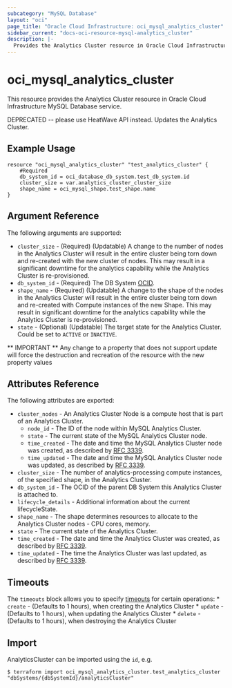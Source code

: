 ```yaml
---
subcategory: "MySQL Database"
layout: "oci"
page_title: "Oracle Cloud Infrastructure: oci_mysql_analytics_cluster"
sidebar_current: "docs-oci-resource-mysql-analytics_cluster"
description: |-
  Provides the Analytics Cluster resource in Oracle Cloud Infrastructure MySQL Database service
---
```


# oci_mysql_analytics_cluster
This resource provides the Analytics Cluster resource in Oracle Cloud Infrastructure MySQL Database service.

DEPRECATED -- please use HeatWave API instead.
Updates the Analytics Cluster.


## Example Usage

```hcl
resource "oci_mysql_analytics_cluster" "test_analytics_cluster" {
	#Required
	db_system_id = oci_database_db_system.test_db_system.id
	cluster_size = var.analytics_cluster_cluster_size
	shape_name = oci_mysql_shape.test_shape.name
}
```

## Argument Reference

The following arguments are supported:

* `cluster_size` - (Required) (Updatable) A change to the number of nodes in the Analytics Cluster will result in the entire cluster being torn down and re-created with the new cluster of nodes. This may result in a significant downtime for the analytics capability while the Analytics Cluster is re-provisioned. 
* `db_system_id` - (Required) The DB System [OCID](https://docs.cloud.oracle.com/iaas/Content/General/Concepts/identifiers.htm).
* `shape_name` - (Required) (Updatable) A change to the shape of the nodes in the Analytics Cluster will result in the entire cluster being torn down and re-created with Compute instances of the new Shape. This may result in significant downtime for the analytics capability while the Analytics Cluster is re-provisioned. 
* `state` - (Optional) (Updatable) The target state for the Analytics Cluster. Could be set to `ACTIVE` or `INACTIVE`. 

** IMPORTANT **
Any change to a property that does not support update will force the destruction and recreation of the resource with the new property values

## Attributes Reference

The following attributes are exported:

* `cluster_nodes` - An Analytics Cluster Node is a compute host that is part of an Analytics Cluster.
	* `node_id` - The ID of the node within MySQL Analytics Cluster.
	* `state` - The current state of the MySQL Analytics Cluster node.
	* `time_created` - The date and time the MySQL Analytics Cluster node was created, as described by [RFC 3339](https://tools.ietf.org/rfc/rfc3339).
	* `time_updated` - The date and time the MySQL Analytics Cluster node was updated, as described by [RFC 3339](https://tools.ietf.org/rfc/rfc3339).
* `cluster_size` - The number of analytics-processing compute instances, of the specified shape, in the Analytics Cluster. 
* `db_system_id` - The OCID of the parent DB System this Analytics Cluster is attached to.
* `lifecycle_details` - Additional information about the current lifecycleState.
* `shape_name` - The shape determines resources to allocate to the Analytics Cluster nodes - CPU cores, memory. 
* `state` - The current state of the Analytics Cluster.
* `time_created` - The date and time the Analytics Cluster was created, as described by [RFC 3339](https://tools.ietf.org/rfc/rfc3339).
* `time_updated` - The time the Analytics Cluster was last updated, as described by [RFC 3339](https://tools.ietf.org/rfc/rfc3339).

## Timeouts

The `timeouts` block allows you to specify [timeouts](https://registry.terraform.io/providers/hashicorp/oci/latest/docs/guides/changing_timeouts) for certain operations:
	* `create` - (Defaults to 1 hours), when creating the Analytics Cluster
	* `update` - (Defaults to 1 hours), when updating the Analytics Cluster
	* `delete` - (Defaults to 1 hours), when destroying the Analytics Cluster


## Import

AnalyticsCluster can be imported using the `id`, e.g.

```
$ terraform import oci_mysql_analytics_cluster.test_analytics_cluster "dbSystems/{dbSystemId}/analyticsCluster" 
```

